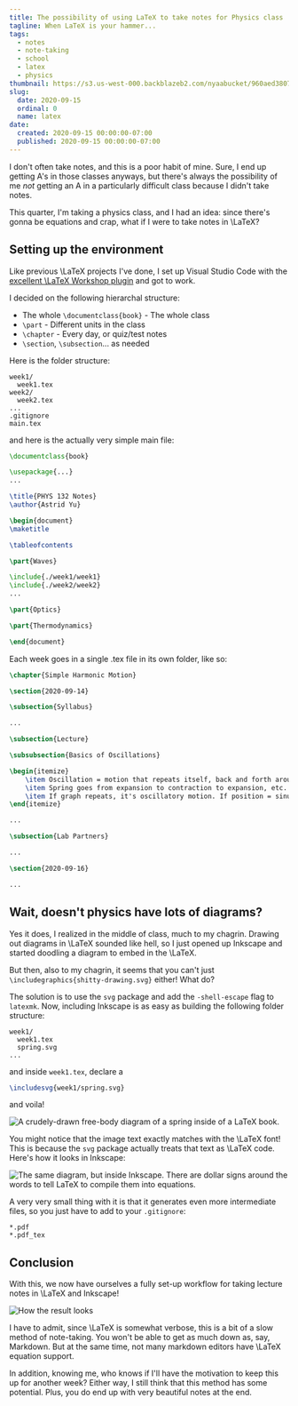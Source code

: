 ```yaml
---
title: The possibility of using LaTeX to take notes for Physics class
tagline: When LaTeX is your hammer...
tags:
  - notes
  - note-taking
  - school
  - latex
  - physics
thumbnail: https://s3.us-west-000.backblazeb2.com/nyaabucket/960aed3807b3a827195d2cc04456ceca6c8c9b7aed20d484da65f87660a1e593/svg-in-latex.png
slug:
  date: 2020-09-15
  ordinal: 0
  name: latex
date:
  created: 2020-09-15 00:00:00-07:00
  published: 2020-09-15 00:00:00-07:00
---
```


I don't often take notes, and this is a poor habit of mine. Sure, I end up
getting A's in those classes anyways, but there's always the possibility of me
_not_ getting an A in a particularly difficult class because I didn't take
notes.

This quarter, I'm taking a physics class, and I had an idea: since there's gonna
be equations and crap, what if I were to take notes in <m>\LaTeX</m>?

## Setting up the environment

Like previous <m>\LaTeX</m> projects I've done, I set up Visual Studio Code with
the
[excellent <m>\LaTeX</m> Workshop plugin](https://marketplace.visualstudio.com/items?itemName=James-Yu.latex-workshop)
and got to work.

I decided on the following hierarchal structure:

- The whole `\documentclass{book}` - The whole class
- `\part` - Different units in the class
- `\chapter` - Every day, or quiz/test notes
- `\section`, `\subsection`... as needed

Here is the folder structure:

```
week1/
  week1.tex
week2/
  week2.tex
...
.gitignore
main.tex
```

and here is the actually very simple main file:

```latex
\documentclass{book}

\usepackage{...}
...

\title{PHYS 132 Notes}
\author{Astrid Yu}

\begin{document}
\maketitle

\tableofcontents

\part{Waves}

\include{./week1/week1}
\include{./week2/week2}
...

\part{Optics}

\part{Thermodynamics}

\end{document}
```

Each week goes in a single .tex file in its own folder, like so:

```latex
\chapter{Simple Harmonic Motion}

\section{2020-09-14}

\subsection{Syllabus}

...

\subsection{Lecture}

\subsubsection{Basics of Oscillations}

\begin{itemize}
    \item Oscillation = motion that repeats itself, back and forth around equilibrium position. Most important is Simple Harmonic Motion (SHM), sinusoidal
    \item Spring goes from expansion to contraction to expansion, etc. Restoring force occurs when stretched or compressed, goes against spring's displacement
    \item If graph repeats, it's oscillatory motion. If position = sinusoidal, then it's SHM.
\end{itemize}

...

\subsection{Lab Partners}

...

\section{2020-09-16}

...
```

## Wait, doesn't physics have lots of diagrams?

Yes it does, I realized in the middle of class, much to my chagrin. Drawing out
diagrams in <m>\LaTeX</m> sounded like hell, so I just opened up Inkscape and
started doodling a diagram to embed in the <m>\LaTeX</m>.

But then, also to my chagrin, it seems that you can't just
`\includegraphics{shitty-drawing.svg}` either! What do?

The solution is to use the `svg` package and add the `-shell-escape` flag to
`latexmk`. Now, including Inkscape is as easy as building the following folder
structure:

```
week1/
  week1.tex
  spring.svg
...
```

and inside `week1.tex`, declare a

```latex
\includesvg{week1/spring.svg}
```

and voila!

![A crudely-drawn free-body diagram of a spring inside of a LaTeX book.](https://s3.us-west-000.backblazeb2.com/nyaabucket/960aed3807b3a827195d2cc04456ceca6c8c9b7aed20d484da65f87660a1e593/svg-in-latex.png)

You might notice that the image text exactly matches with the <m>\LaTeX</m>
font! This is because the `svg` package actually treats that text as
<m>\LaTeX</m> code. Here's how it looks in Inkscape:

![The same diagram, but inside Inkscape. There are dollar signs around the words to tell LaTeX to compile them into equations.](https://s3.us-west-000.backblazeb2.com/nyaabucket/8770e96eaa911f18f55c72b8392462b53c86d60d87cd2df7066d1afe9abba852/inkscape-dollar.png)

A very very small thing with it is that it generates even more intermediate
files, so you just have to add to your `.gitignore`:

```
*.pdf
*.pdf_tex
```

## Conclusion

With this, we now have ourselves a fully set-up workflow for taking lecture
notes in <m>\LaTeX</m> and Inkscape!

![How the result looks](https://s3.us-west-000.backblazeb2.com/nyaabucket/f1acbceea2c3c42f912ecb0d499f1ba9deef624996fbcfb027ce49c13a5fc9ab/notes-joined.png)

I have to admit, since <m>\LaTeX</m> is somewhat verbose, this is a bit of a
slow method of note-taking. You won't be able to get as much down as, say,
Markdown. But at the same time, not many markdown editors have <m>\LaTeX</m>
equation support.

In addition, knowing me, who knows if I'll have the motivation to keep this up
for another week? Either way, I still think that this method has some potential.
Plus, you do end up with very beautiful notes at the end.
